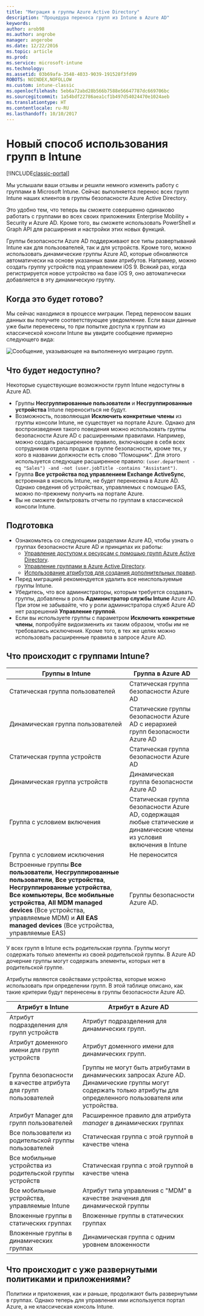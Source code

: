 ```yaml
---
title: "Миграция в группы Azure Active Directory"
description: "Процедура переноса групп из Intune в Azure AD"
keywords: 
author: arob98
ms.author: angrobe
manager: angerobe
ms.date: 12/22/2016
ms.topic: article
ms.prod: 
ms.service: microsoft-intune
ms.technology: 
ms.assetid: 03b69afa-3548-4033-9039-191528f3fd99
ROBOTS: NOINDEX,NOFOLLOW
ms.custom: intune-classic
ms.openlocfilehash: 5eb6a72abd28b566b7588e56647787dc669706bc
ms.sourcegitcommit: 1a54bdf22786aea1cf1b497d54024470e1024aeb
ms.translationtype: HT
ms.contentlocale: ru-RU
ms.lasthandoff: 10/10/2017
---
```

# <a name="a-new-way-of-using-groups-in-intune"></a>Новый способ использования групп в Intune

[!INCLUDE[classic-portal](../includes/classic-portal.md)]

Мы услышали ваши отзывы и решили немного изменить работу с группами в Microsoft Intune.
Сейчас выполняется перенос всех групп Intune наших клиентов в группы безопасности Azure Active Directory.

Это удобно тем, что теперь вы сможете совершенно одинаково работать с группами во всех своих приложениях Enterprise Mobility + Security и Azure AD. Кроме того, вы сможете использовать PowerShell и Graph API для расширения и настройки этих новых функций.

Группы безопасности Azure AD поддерживают все типы развертываний Intune как для пользователей, так и для устройств. Кроме того, можно использовать динамические группы Azure AD, которые обновляются автоматически на основе указанных вами атрибутов. Например, можно создать группу устройств под управлением iOS 9. Всякий раз, когда регистрируется новое устройство на базе iOS 9, оно автоматически добавляется в эту динамическую группу.

## <a name="when-is-this-happening"></a>Когда это будет готово?

Мы сейчас находимся в процессе миграции. Перед переносом ваших данных вы получите соответствующее уведомление.
Если ваши данные уже были перенесены, то при попытке доступа к группам из классической консоли Intune вы увидите сообщение примерно следующего вида:

![Сообщение, указывающее на выполненную миграцию групп.](http://i.imgur.com/72KRaXj.png)

## <a name="what-wont-be-available"></a>Что будет недоступно?

Некоторые существующие возможности групп Intune недоступны в Azure AD.

- Группы **Несгруппированные пользователи** и **Несгруппированные устройства** Intune переноситься не будут.
- Возможность, позволяющая **Исключить конкретные члены** из группы консоли Intune, не существует на портале Azure. Однако для воспроизведения такого поведения можно использовать группы безопасности Azure AD с расширенными правилами. Например, можно создать расширенное правило, включающее в себя всех сотрудников отдела продаж в группе безопасности, кроме тех, у кого в названии должности есть слово "Помощник". Для этого используется следующее расширенное правило: `(user.department -eq "Sales") -and -not (user.jobTitle -contains "Assistant")`.
- Группа **Все устройства под управлением Exchange ActiveSync**, встроенная в консоль Intune, не будет перенесена в Azure AD. Однако сведения об устройствах, управляемых с помощью EAS, можно по-прежнему получить на портале Azure.
- Вы не сможете фильтровать отчеты по группам в классической консоли Intune.
<!--- - Custom group targeting of notification rules will not be available. ROB I took this out as I couldn't replicate the behavior. --->

## <a name="how-to-get-ready"></a>Подготовка

- Ознакомьтесь со следующими разделами Azure AD, чтобы узнать о группах безопасности Azure AD и принципах их работы:
    -  [Управление доступом к ресурсам с помощью групп Azure Active Directory](https://azure.microsoft.com/documentation/articles/active-directory-manage-groups/).
    -  [Управление группами в Azure Active Directory](https://azure.microsoft.com/documentation/articles/active-directory-accessmanagement-manage-groups/).
    -  [Использование атрибутов для создания дополнительных правил](https://azure.microsoft.com/documentation/articles/active-directory-accessmanagement-groups-with-advanced-rules/).
- Перед миграцией рекомендуется удалить все неиспользуемые группы Intune.
-  Убедитесь, что все администраторы, которым требуется создавать группы, добавлены в роль **Администратор службы Intune** Azure AD. При этом не забывайте, что у роли администратора служб Azure AD нет разрешений **Управление группой**.
-  Если вы используете группы с параметром **Исключить конкретные члены**, попробуйте видоизменить их таким образом, чтобы им не требовались исключения. Кроме того, в тех же целях можно использовать расширенные правила в запросе Azure AD.


## <a name="what-happens-to-intune-groups"></a>Что происходит с группами Intune?

| Группы в Intune|Группа в Azure AD|
|-----------------------------------------------------------------------|-------------------------------------------------------------|
|Статическая группа пользователей|Статическая группа безопасности Azure AD|
|Динамическая группа пользователей|Статические группы безопасности Azure AD с иерархией групп безопасности Azure AD|
|Статическая группа устройств|Статическая группа безопасности Azure AD|
|Динамическая группа устройств|Динамическая группа безопасности Azure AD|
|Группа с условием включения|Статическая группа безопасности Azure AD, содержащая любые статические и динамические члены из условия включения в Intune|
|Группа с условием исключения|Не переносится|
|Встроенные группы **Все пользователи**, **Несгруппированные пользователи**, **Все устройства**, **Несгруппированные устройства**, **Все компьютеры**, **Все мобильные устройства**, **All MDM managed devices** (Все устройства, управляемые MDM) и **All EAS managed devices** (Все устройства, управляемые EAS)|Группы безопасности Azure AD.|

У всех групп в Intune есть родительская группа. Группы могут содержать только элементы из своей родительской группы. В Azure AD дочерние группы могут содержать элементы, которых нет в родительской группе.

Атрибуты являются свойствами устройства, которые можно использовать при определении групп. В этой таблице описано, как такие критерии будут перенесены в группы безопасности Azure AD.

| Атрибут в Intune|Атрибут в Azure AD|
|-----------------------------------------------------------------------|-------------------------------------------------------------|
|Атрибут подразделения для групп устройств|Атрибут подразделения для динамических групп.|
|Атрибут доменного имени для групп устройств|Атрибут доменного имени для динамических групп.|
|Группа безопасности в качестве атрибута для групп пользователей|Группы не могут быть атрибутами в динамических запросах Azure AD. Динамические группы могут содержать только атрибуты для определенного пользователя или устройства.|
|Атрибут Manager для групп пользователей|Расширенное правило для атрибута *manager* в динамических группах|
|Все пользователи из родительской группы пользователей|Статическая группа с этой группой в качестве члена|
|Все мобильные устройства из родительской группы устройств|Статическая группа с этой группой в качестве члена|
|Все мобильные устройства, управляемые Intune|Атрибут типа управления с "MDM" в качестве значения для динамической группы|
|Вложенные группы в статических группах |Вложенные группы в статических группах|
|Вложенные группы в динамических группах|Динамическая группа с одним уровнем вложенности|

## <a name="what-happens-to-policies-and-apps-youve-already-deployed"></a>Что происходит с уже развернутыми политиками и приложениями?

Политики и приложения, как и раньше, продолжают быть развернутыми в группах. Однако теперь для управления ими используется портал Azure, а не классическая консоль Intune.
 
